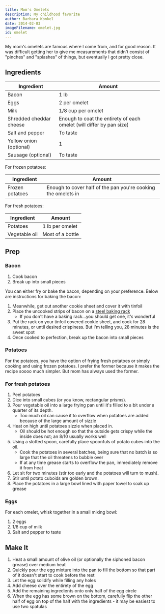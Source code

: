 ```yaml
---
title: Mom's Omelets
description: My childhood favorite
author: Barbara Konkel
date: 2014-02-03
imageFilename: omelet.jpg
id: omelet
---
```


My mom's omelets are famous where I come from, and for good reason. It was difficult getting her to give me measurements that didn't consist of "pinches" and "splashes" of things, but eventually I got pretty close.

## Ingredients

| Ingredient              | Amount                                                               |
| ----------------------- | -------------------------------------------------------------------- |
| Bacon                   | 1 lb                                                                 |
| Eggs                    | 2 per omelet                                                         |
| Milk                    | 1/8 cup per omelet                                                   |
| Shredded cheddar cheese | Enough to coat the entirety of each omelet (will differ by pan size) |
| Salt and pepper         | To taste                                                             |
| Yellow onion (optional) | 1                                                                    |
| Sausage (optional)      | To taste                                                             |

For frozen potatoes:

| Ingredient      | Amount                                                        |
| --------------- | ------------------------------------------------------------- |
| Frozen potatoes | Enough to cover half of the pan you're cooking the omelets in |

For fresh potatoes:

| Ingredient    | Amount           |
| ------------- | ---------------- |
| Potatoes      | 1 lb per omelet  |
| Vegetable oil | Most of a bottle |

## Prep

### Bacon

1. Cook bacon
1. Break up into small pieces

You can either fry or bake the bacon, depending on your preference. Below are instructions for baking the bacon:

1. Meanwhile, get out another cookie sheet and cover it with tinfoil
1. <span>Place the uncooked strips of bacon on a [steel baking rack][amazon-baking-rack]</span>
   - If you don't have a baking rack...you should get one, it's wonderful
1. Put the rack on your tinfoil covered cookie sheet, and cook for 28 minutes, or until desired crispiness. But I'm telling you, 28 minutes is the sweet spot
1. Once cooked to perfection, break up the bacon into small pieces

[amazon-baking-rack]: https://www.amazon.com/gp/product/B017MWU59Y/ref=oh_aui_detailpage_o08_s00?ie=UTF8&psc=1&pldnSite=1

### Potatoes

For the potatoes, you have the option of frying fresh potatoes or simply cooking and using frozen potatoes. I prefer the former because it makes the recipe soooo much simpler. But mom has always used the former.

### For fresh potatoes

1. Peel potatoes
1. Dice into small cubes (or you know, rectangular prisms).
1. Pour vegetable oil into a large frying pan until it's filled to a bit under a quarter of its depth.
   - Too much oil can cause it to overflow when potatoes are added because of the large amount of sizzle
1. Heat on high until potatoes sizzle when placed in.
   - Oil should be hot enough so that the outside gets crispy while the inside does not; an 8/10 usually works well
1. Using a slotted spoon, carefully place spoonfuls of potato cubes into the oil.
   - Cook the potatoes in several batches, being sure that no batch is so large that the oil threatens to bubble over
   - If at any time grease starts to overflow the pan, immediately remove it from heat
1. Let sit for two minutes (stir too early and the potatoes will turn to mush).
1. Stir until potato cuboids are golden brown.
1. Place the potatoes in a large bowl lined with paper towel to soak up grease

### Eggs

For each omelet, whisk together in a small mixing bowl:

1. 2 eggs
1. 1/8 cup of milk
1. Salt and pepper to taste

## Make It

1. Heat a small amount of olive oil (or optionally the siphoned bacon grease) over medium heat
1. Quickly pour the egg mixture into the pan to fill the bottom so that part of it doesn't start to cook before the rest
1. Let the egg solidify while filling any holes
1. Add cheese over the entirety of the egg
1. Add the remaining ingredients onto only half of the egg circle
1. When the egg has some brown on the bottom, carefully flip the other half of egg on top of the half with the ingredients - it may be easiest to use two spatulas
